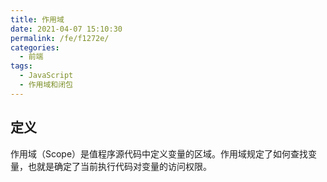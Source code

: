 ```yaml
---
title: 作用域
date: 2021-04-07 15:10:30
permalink: /fe/f1272e/
categories:
  - 前端
tags:
  - JavaScript
  - 作用域和闭包
---
```

## 定义
作用域（Scope）是值程序源代码中定义变量的区域。作用域规定了如何查找变量，也就是确定了当前执行代码对变量的访问权限。